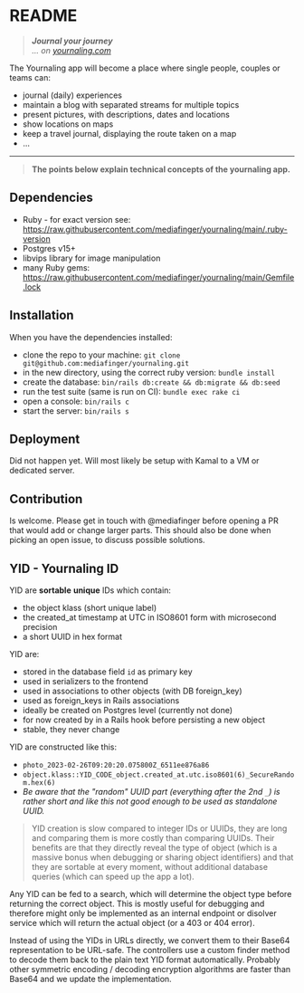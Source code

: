 # README

> **_Journal your journey_**  
> _... on [yournaling.com](https://yournaling.com)_

The Yournaling app will become a place where single people, couples or teams can:

* journal (daily) experiences
* maintain a blog with separated streams for multiple topics
* present pictures, with descriptions, dates and locations
* show locations on maps
* keep a travel journal, displaying the route taken on a map
* ...



---

> **The points below explain technical concepts of the yournaling app.**

## Dependencies

* Ruby - for exact version see: https://raw.githubusercontent.com/mediafinger/yournaling/main/.ruby-version
* Postgres v15+
* libvips library for image manipulation
* many Ruby gems: https://raw.githubusercontent.com/mediafinger/yournaling/main/Gemfile.lock

## Installation

When you have the dependencies installed:

* clone the repo to your machine: `git clone git@github.com:mediafinger/yournaling.git`
* in the new directory, using the correct ruby version: `bundle install`
* create the database: `bin/rails db:create && db:migrate && db:seed`
* run the test suite (same is run on CI): `bundle exec rake ci`
* open a console: `bin/rails c`
* start the server: `bin/rails s`

## Deployment

Did not happen yet. Will most likely be setup with Kamal to a VM or dedicated server.

## Contribution

Is welcome. Please get in touch with @mediafinger before opening a PR that would add or change larger parts. This should also be done when picking an open issue, to discuss possible solutions.

## YID - Yournaling ID

YID are **sortable** **unique** IDs which contain:

* the object klass (short unique label)
* the created_at timestamp at UTC in ISO8601 form with microsecond precision
* a short UUID in hex format

YID are:

* stored in the database field `id` as primary key
* used in serializers to the frontend
* used in associations to other objects (with DB foreign_key)
* used as foreign_keys in Rails associations
* ideally be created on Postgres level (currently not done)
* for now created by in a Rails hook before persisting a new object
* stable, they never change

YID are constructed like this:

* `photo_2023-02-26T09:20:20.075800Z_6511ee876a86`
* `object.klass::YID_CODE_object.created_at.utc.iso8601(6)_SecureRandom.hex(6)`
* _Be aware that the "random" UUID part (everything after the 2nd `_`) is rather short and like this not good enough to be used as standalone UUID._

> YID creation is slow compared to integer IDs or UUIDs, they are long and comparing them is more costly than comparing UUIDs. Their benefits are that they directly reveal the type of object (which is a massive bonus when debugging or sharing object identifiers) and that they are sortable at every moment, without additional database queries (which can speed up the app a lot).

Any YID can be fed to a search, which will determine the object type before returning the correct object. This is mostly useful for debugging and therefore might only be implemented as an internal endpoint or disolver service which will return the actual object (or a 403 or 404 error).

Instead of using the YIDs in URLs directly, we convert them to their Base64 representation to be URL-safe. The controllers use a custom finder method to decode them back to the plain text YID format automatically. Probably other symmetric encoding / decoding encryption algorithms are faster than Base64 and we update the implementation.
